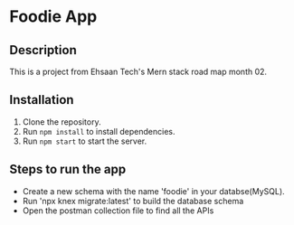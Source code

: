 # Foodie App

## Description
This is a project from Ehsaan Tech's Mern stack road map month 02.

## Installation
1. Clone the repository.
2. Run `npm install` to install dependencies.
3. Run `npm start` to start the server.

## Steps to run the app
- Create a new schema with the name 'foodie' in your databse(MySQL).
- Run 'npx knex migrate:latest' to build the database schema
- Open the postman collection file to find all the APIs



